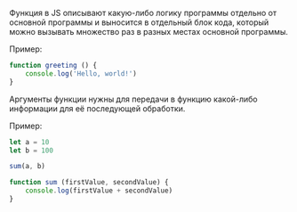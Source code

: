 Функция в JS описывают какую-либо логику программы отдельно от основной программы и выносится в отдельный блок кода, который можно вызывать множество раз в разных местах основной программы.

Пример:
```JavaScript
function greeting () {
	console.log('Hello, world!')
}
```

Аргументы функции нужны для передачи в функцию какой-либо информации для её последующей обработки.

Пример:
```JavaScript
let a = 10
let b = 100

sum(a, b)

function sum (firstValue, secondValue) {
	console.log(firstValue + secondValue)
}
```